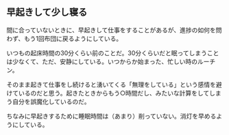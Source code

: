 ## 早起きして少し寝る
間に合っていないときに、早起きして仕事をすることがあるが、進捗の如何を問わず、もう1回布団に戻るようにしている。

いつもの起床時間の30分くらい前のことだ。30分くらいだと眠ってしまうことは少なくて、ただ、安静にしている。いつからか始まった、忙しい時のルーチン。

そのまま起きて仕事をし続けると湧いてくる「無理をしている」という感情を避けているのだと思う。起きたときからもう○時間だし、みたいな計算をしてしまう自分を誤魔化しているのだ。

ちなみに早起きするために睡眠時間は（あまり）削っていない。消灯を早めるようにしている。
